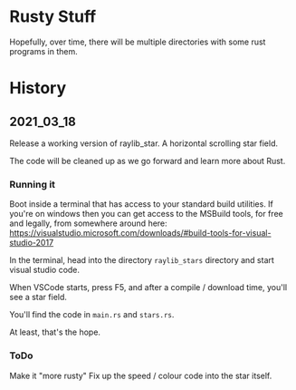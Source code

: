 # Rusty Stuff

Hopefully, over time, there will be multiple directories with some rust programs in them.


# History

## 2021_03_18
Release a working version of raylib_star. A horizontal scrolling star field.

The code will be cleaned up as we go forward and learn more about Rust.

### Running it
Boot inside a terminal that has access to your standard build utilities. If you're on windows then you can get access to the MSBuild tools, for free and legally, from somewhere around here: https://visualstudio.microsoft.com/downloads/#build-tools-for-visual-studio-2017

In the terminal, head into the directory `raylib_stars` directory and start visual studio code.

When VSCode starts, press F5, and after a compile / download time, you'll see a star field.

You'll find the code in `main.rs` and `stars.rs`.

At least, that's the hope.

### ToDo
Make it "more rusty"
Fix up the speed / colour code into the star itself.